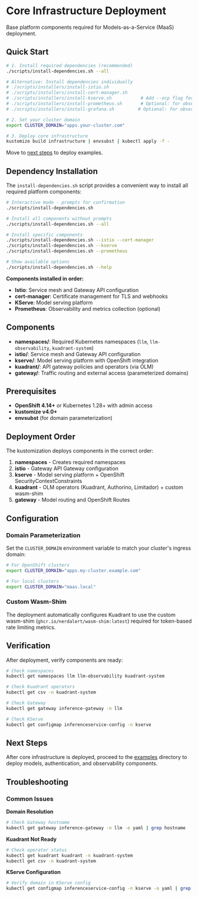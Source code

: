 # Core Infrastructure Deployment

Base platform components required for Models-as-a-Service (MaaS) deployment.

## Quick Start

```bash
# 1. Install required dependencies (recommended)
./scripts/install-dependencies.sh --all

# Alternative: Install dependencies individually
# ./scripts/installers/install-istio.sh
# ./scripts/installers/install-cert-manager.sh
# ./scripts/installers/install-kserve.sh           # Add --ocp flag for OpenShift clusters
# ./scripts/installers/install-prometheus.sh       # Optional: for observability (Add --ocp flag for OpenShift clusters)
# ./scripts/installers/install-grafana.sh         # Optional: for observability requires Grafana operator to be pre-installed

# 2. Set your cluster domain
export CLUSTER_DOMAIN="apps.your-cluster.com"

# 3. Deploy core infrastructure
kustomize build infrastructure | envsubst | kubectl apply -f -
```

Move to [next steps](../examples/) to deploy examples.

## Dependency Installation

The `install-dependencies.sh` script provides a convenient way to install all required platform components:

```bash
# Interactive mode - prompts for confirmation
./scripts/install-dependencies.sh

# Install all components without prompts
./scripts/install-dependencies.sh --all

# Install specific components
./scripts/install-dependencies.sh --istio --cert-manager
./scripts/install-dependencies.sh --kserve
./scripts/install-dependencies.sh --prometheus

# Show available options
./scripts/install-dependencies.sh --help
```

**Components installed in order:**
- **Istio**: Service mesh and Gateway API configuration
- **cert-manager**: Certificate management for TLS and webhooks  
- **KServe**: Model serving platform
- **Prometheus**: Observability and metrics collection (optional)

## Components

- **namespaces/**: Required Kubernetes namespaces (`llm`, `llm-observability`, `kuadrant-system`)
- **istio/**: Service mesh and Gateway API configuration  
- **kserve/**: Model serving platform with OpenShift integration
- **kuadrant/**: API gateway policies and operators (via OLM)
- **gateway/**: Traffic routing and external access (parameterized domains)

## Prerequisites

- **OpenShift 4.14+** or Kubernetes 1.28+ with admin access
- **kustomize v4.0+** 
- **envsubst** (for domain parameterization)

## Deployment Order

The kustomization deploys components in the correct order:

1. **namespaces** - Creates required namespaces
2. **istio** - Gateway API Gateway configuration
3. **kserve** - Model serving platform + OpenShift SecurityContextConstraints
4. **kuadrant** - OLM operators (Kuadrant, Authorino, Limitador) + custom wasm-shim
5. **gateway** - Model routing and OpenShift Routes

## Configuration

### Domain Parameterization

Set the `CLUSTER_DOMAIN` environment variable to match your cluster's ingress domain:

```bash
# For OpenShift clusters
export CLUSTER_DOMAIN="apps.my-cluster.example.com"

# For local clusters  
export CLUSTER_DOMAIN="maas.local"
```

### Custom Wasm-Shim

The deployment automatically configures Kuadrant to use the custom wasm-shim (`ghcr.io/nerdalert/wasm-shim:latest`) required for token-based rate limiting metrics.

## Verification

After deployment, verify components are ready:

```bash
# Check namespaces
kubectl get namespaces llm llm-observability kuadrant-system

# Check Kuadrant operators
kubectl get csv -n kuadrant-system

# Check Gateway
kubectl get gateway inference-gateway -n llm

# Check KServe
kubectl get configmap inferenceservice-config -n kserve
```

## Next Steps

After core infrastructure is deployed, proceed to the [examples](../examples/) directory to deploy models, authentication, and observability components.

## Troubleshooting

### Common Issues

**Domain Resolution**
```bash
# Check Gateway hostname
kubectl get gateway inference-gateway -n llm -o yaml | grep hostname
```

**Kuadrant Not Ready**
```bash
# Check operator status
kubectl get kuadrant kuadrant -n kuadrant-system
kubectl get csv -n kuadrant-system
```

**KServe Configuration**
```bash
# Verify domain in KServe config
kubectl get configmap inferenceservice-config -n kserve -o yaml | grep ingressDomain
```
